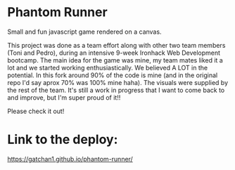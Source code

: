 # Phantom Runner
Small and fun javascript game rendered on a canvas.

This project was done as a team effort along with other two team members (Toni and Pedro), during an intensive 9-week Ironhack Web Development bootcamp.
The main idea for the game was mine, my team mates liked it a lot and we started working enthusiastically. We believed A LOT in the potential.
In this fork around 90% of the code is mine (and in the original repo I'd say aprox 70% was 100% mine haha). The visuals were supplied by the rest of the team.
It's still a work in progress that I want to come back to and improve, but I'm super proud of it!!

Please check it out!

# Link to the deploy: 
https://gatchan1.github.io/phantom-runner/

